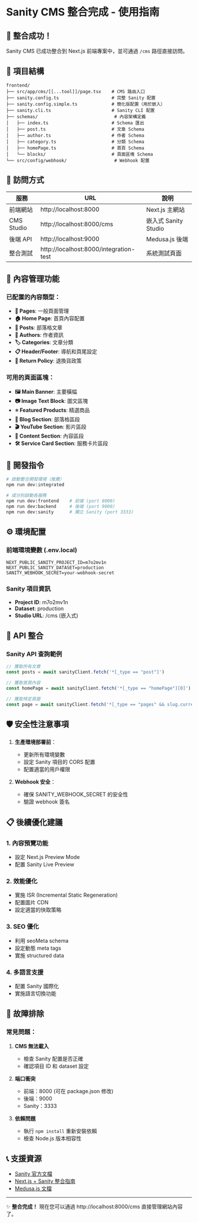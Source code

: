 # Sanity CMS 整合完成 - 使用指南

## 🎉 整合成功！

Sanity CMS 已成功整合到 Next.js 前端專案中，並可通過 `/cms` 路徑直接訪問。

## 📁 項目結構

```
frontend/
├── src/app/cms/[[...tool]]/page.tsx    # CMS 路由入口
├── sanity.config.ts                    # 完整 Sanity 配置
├── sanity.config.simple.ts             # 簡化版配置（用於嵌入）
├── sanity.cli.ts                       # Sanity CLI 配置
├── schemas/                             # 內容架構定義
│   ├── index.ts                        # Schema 匯出
│   ├── post.ts                         # 文章 Schema
│   ├── author.ts                       # 作者 Schema
│   ├── category.ts                     # 分類 Schema
│   ├── homePage.ts                     # 首頁 Schema
│   └── blocks/                         # 頁面區塊 Schema
└── src/config/webhook/                  # Webhook 配置
```

## 🚀 訪問方式

| 服務 | URL | 說明 |
|------|-----|------|
| 前端網站 | http://localhost:8000 | Next.js 主網站 |
| CMS Studio | http://localhost:8000/cms | 嵌入式 Sanity Studio |
| 後端 API | http://localhost:9000 | Medusa.js 後端 |
| 整合測試 | http://localhost:8000/integration-test | 系統測試頁面 |

## 📝 內容管理功能

### 已配置的內容類型：
- **📄 Pages**: 一般頁面管理
- **🏠 Home Page**: 首頁內容配置
- **📝 Posts**: 部落格文章
- **👤 Authors**: 作者資訊
- **🏷️ Categories**: 文章分類
- **📋 Header/Footer**: 導航和頁尾設定
- **📑 Return Policy**: 退換貨政策

### 可用的頁面區塊：
- **🖼️ Main Banner**: 主要橫幅
- **📷 Image Text Block**: 圖文區塊
- **⭐ Featured Products**: 精選商品
- **📰 Blog Section**: 部落格區段
- **🎬 YouTube Section**: 影片區段
- **📄 Content Section**: 內容區段
- **🛠️ Service Card Section**: 服務卡片區段

## 🔧 開發指令

```bash
# 啟動整合開發環境（推薦）
npm run dev:integrated

# 或分別啟動各服務
npm run dev:frontend    # 前端 (port 8000)
npm run dev:backend     # 後端 (port 9000)
npm run dev:sanity      # 獨立 Sanity (port 3333)
```

## ⚙️ 環境配置

### 前端環境變數 (.env.local)
```env
NEXT_PUBLIC_SANITY_PROJECT_ID=m7o2mv1n
NEXT_PUBLIC_SANITY_DATASET=production
SANITY_WEBHOOK_SECRET=your-webhook-secret
```

### Sanity 項目資訊
- **Project ID**: m7o2mv1n
- **Dataset**: production
- **Studio URL**: /cms (嵌入式)

## 🔗 API 整合

### Sanity API 查詢範例
```javascript
// 獲取所有文章
const posts = await sanityClient.fetch('*[_type == "post"]')

// 獲取首頁內容
const homePage = await sanityClient.fetch('*[_type == "homePage"][0]')

// 獲取特定頁面
const page = await sanityClient.fetch('*[_type == "pages" && slug.current == $slug][0]', { slug })
```

## 🛡️ 安全性注意事項

1. **生產環境部署前**：
   - 更新所有環境變數
   - 設定 Sanity 項目的 CORS 配置
   - 配置適當的用戶權限

2. **Webhook 安全**：
   - 確保 SANITY_WEBHOOK_SECRET 的安全性
   - 驗證 webhook 簽名

## 📋 後續優化建議

### 1. 內容預覽功能
- 設定 Next.js Preview Mode
- 配置 Sanity Live Preview

### 2. 效能優化
- 實施 ISR (Incremental Static Regeneration)
- 配置圖片 CDN
- 設定適當的快取策略

### 3. SEO 優化
- 利用 seoMeta schema
- 設定動態 meta tags
- 實施 structured data

### 4. 多語言支援
- 配置 Sanity 國際化
- 實施語言切換功能

## 🐛 故障排除

### 常見問題：

1. **CMS 無法載入**
   - 檢查 Sanity 配置是否正確
   - 確認項目 ID 和 dataset 設定

2. **端口衝突**
   - 前端：8000 (可在 package.json 修改)
   - 後端：9000
   - Sanity：3333

3. **依賴問題**
   - 執行 `npm install` 重新安裝依賴
   - 檢查 Node.js 版本相容性

## 📞 支援資源

- [Sanity 官方文檔](https://www.sanity.io/docs)
- [Next.js + Sanity 整合指南](https://nextjs.org/docs/cms)
- [Medusa.js 文檔](https://docs.medusajs.com/)

---

✨ **整合完成！** 現在您可以通過 http://localhost:8000/cms 直接管理網站內容了。
